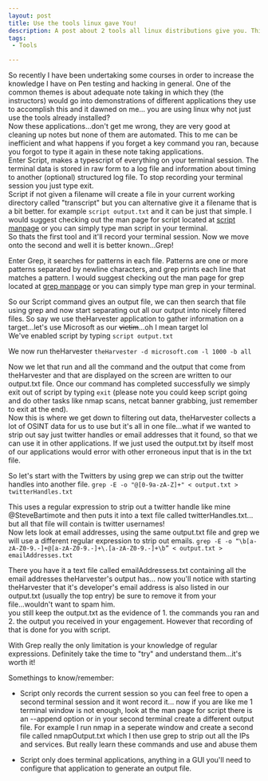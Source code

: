 ```yaml
---
layout: post
title: Use the tools linux gave You!
description: A post about 2 tools all linux distributions give you. This is handy for recording and extracting data.
tags:
 - Tools

---
```

So recently I have been undertaking some courses in order to increase the knowledge I have on Pen testing and hacking in general. One of the common themes is about adequate note taking in which they (the instructors) would go into demonstrations of different applications they use to accomplish this and it dawned on me... you are using linux why not just use the tools already installed?<br />
Now these applications...don't get me wrong, they are very good at cleaning up notes but none of them are automated. This to me can be inefficient and what happens if you forget a key command you ran, because you forgot to type it again in these note taking applications.<br />
Enter Script, makes a typescript of everything on your terminal session. The terminal data is stored in raw form to a log file and information about timing to another (optional) structured log file. To stop recording your terminal session you just type exit. <br />
Script if not given a filename will create a file in your current working directory called "transcript" but you can alternative give it a filename that is a bit better. for example  `script output.txt` and it can be just that simple. I would suggest checking out the man page for script located at [script manpage](http://man7.org/linux/man-pages/man1/script.1.html) or you can simply type man script in your terminal.<br />
So thats the first tool and it'll record your terminal session. Now we move onto the second and well it is better known...Grep! 

Enter Grep, it searches for patterns in each file.  Patterns are one or more patterns separated by newline characters, and grep prints each line that matches a pattern. I would suggest checking out the man page for grep located at [grep manpage](http://www.man7.org/linux/man-pages/man1/grep.1.html) or you can simply type man grep in your terminal. 

So our Script command gives an output file, we can then search that file using grep and now start separating out all our output into nicely filtered files. So say we use theHarvester application to gather information on a target...let's use Microsoft as our ~~victim~~...oh I mean target lol
<br />
We've enabled script by typing `script output.txt` 

We now run theHarvester `theHarvester -d microsoft.com -l 1000 -b all`

Now we let that run and all the command and the output that come from theHarvester and that are displayed on the screen are written to our output.txt file. Once our command has completed successfully we simply exit out of script by typing `exit` (please note you could keep script going and do other tasks like nmap scans, netcat banner grabbing, just remember to exit at the end).
<br />
Now this is where we get down to filtering out data, theHarvester collects a lot of OSINT data for us to use but it's all in one file...what if we wanted to strip out say just twitter handles or email addresses that it found, so that we can use it in other applications. If we just used the output.txt by itself most of our applications would error with other erroneous input that is in the txt file. 

So let's start with the Twitters by using grep we can strip out the twitter handles into another file. `grep -E -o "@[0-9a-zA-Z]+" < output.txt > twitterHandles.txt` 

This uses a regular expression to strip out a twitter handle like mine @SteveBartimote and then puts it into a text file called twitterHandles.txt... but all that file will contain is twitter usernames!
<br />
Now lets look at email addresses, using the same output.txt file and grep we will use a different regular expression to strip out emails. `grep -E -o “\b[a-zA-Z0-9.-]+@[a-zA-Z0-9.-]+\.[a-zA-Z0-9.-]+\b” < output.txt > emailAddresses.txt`

There you have it a text file called emailAddressess.txt containing all the email addresses theHarvester's output has... now you'll notice with starting theHarvester that it's developer's email address is also listed in our output.txt (usually the top entry) be sure to remove it from your file...wouldn't want to spam him.
<br /> you still keep the output.txt as the evidence of 1. the commands you ran and 2. the output you received in your engagement. However that recording of that is done for you with script.

With Grep really the only limitation is your knowledge of regular expressions. Definitely take the time to "try" and understand them...it's worth it!

Somethings to know/remember:
* Script only records the current session so you can feel free to open a second terminal session and it wont record it... now if you are like me 1 terminal window is not enough, look at the man page for script there is an --append option or in your second terminal create a different output file. For example I run nmap in a seperate window and create a second file called nmapOutput.txt which I then use grep to strip out all the IPs and services. But really learn these commands and use and abuse them

* Script only does terminal applications, anything in a GUI you'll need to configure that application to generate an output file.

